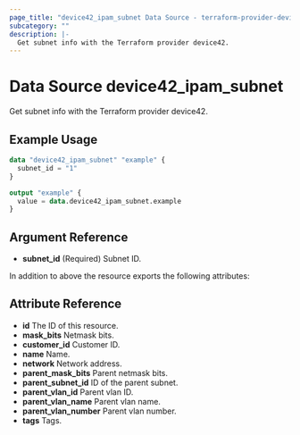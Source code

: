 ```yaml
---
page_title: "device42_ipam_subnet Data Source - terraform-provider-device42"
subcategory: ""
description: |-
  Get subnet info with the Terraform provider device42.
---
```


# Data Source device42_ipam_subnet

Get subnet info with the Terraform provider device42.

## Example Usage

```terraform
data "device42_ipam_subnet" "example" {
  subnet_id = "1"
}

output "example" {
  value = data.device42_ipam_subnet.example
}
```

## Argument Reference

- **subnet_id** (Required) Subnet ID.

In addition to above the resource exports the following attributes:

## Attribute Reference

- **id** The ID of this resource.
- **mask_bits** Netmask bits.
- **customer_id** Customer ID. 
- **name** Name.
- **network** Network address.
- **parent_mask_bits** Parent netmask bits.
- **parent_subnet_id** ID of the parent subnet.
- **parent_vlan_id** Parent vlan ID.
- **parent_vlan_name** Parent vlan name.
- **parent_vlan_number** Parent vlan number.
- **tags** Tags.



